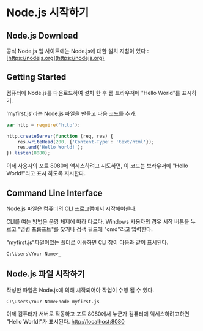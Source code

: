 # Node.js 시작하기

## Node.js Download
공식 Node.js 웹 사이트에는 Node.js에 대한 설치 지침이 있다 :
[https://nodejs.org](https://nodejs.org) 

## Getting Started
컴퓨터에 Node.js를 다운로드하여 설치 한 후 웹 브라우저에 "Hello World"를 표시하기.


'myfirst.js'라는 Node.js 파일을 만들고 다음 코드를 추가.
```js
var http = require('http');

http.createServer(function (req, res) {
	res.writeHead(200, {'Content-Type': 'text/html'});
	res.end('Hello World!');
}).listen(8080);
```
이제 사용자의 포트 8080에 액세스하려고 시도하면, 이 코드는 브라우저에 "Hello World!"라고 표시 하도록 지시한다.

## Command Line Interface
Node.js 파일은 컴퓨터의 CLI 프로그램에서 시작해야한다.

CLI를 여는 방법은 운영 체제에 따라 다르다. Windows 사용자의 경우 시작 버튼을 누르고 "명령 프롬프트"를 찾거나 검색 필드에 "cmd"라고 입력한다.

"myfirst.js"파일이있는 폴더로 이동하면 CLI 창이 다음과 같이 표시된다.
```
C:\Users\Your Name>_
```

## Node.js 파일 시작하기
작성한 파일은 Node.js에 의해 시작되어야 작업이 수행 될 수 있다.
```
C:\Users\Your Name>node myfirst.js
```
이제 컴퓨터가 서버로 작동하고 포트 8080에서 누군가 컴퓨터에 액세스하려고하면 "Hello World!"가 표시된다.
[http://localhost:8080](http://localhost:8080) 